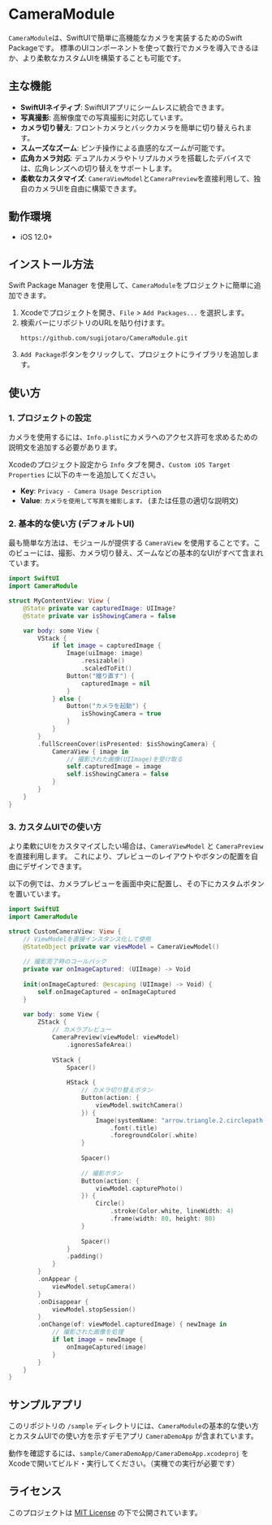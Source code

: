 # CameraModule

`CameraModule`は、SwiftUIで簡単に高機能なカメラを実装するためのSwift Packageです。
標準のUIコンポーネントを使って数行でカメラを導入できるほか、より柔軟なカスタムUIを構築することも可能です。

## 主な機能

- **SwiftUIネイティブ**: SwiftUIアプリにシームレスに統合できます。
- **写真撮影**: 高解像度での写真撮影に対応しています。
- **カメラ切り替え**: フロントカメラとバックカメラを簡単に切り替えられます。
- **スムーズなズーム**: ピンチ操作による直感的なズームが可能です。
- **広角カメラ対応**: デュアルカメラやトリプルカメラを搭載したデバイスでは、広角レンズへの切り替えをサポートします。
- **柔軟なカスタマイズ**: `CameraViewModel`と`CameraPreview`を直接利用して、独自のカメラUIを自由に構築できます。

## 動作環境

- iOS 12.0+

## インストール方法

Swift Package Manager を使用して、`CameraModule`をプロジェクトに簡単に追加できます。

1.  Xcodeでプロジェクトを開き、`File` > `Add Packages...` を選択します。
2.  検索バーにリポジトリのURLを貼り付けます。
    ```
    https://github.com/sugijotaro/CameraModule.git 
    ```
3.  `Add Package`ボタンをクリックして、プロジェクトにライブラリを追加します。

## 使い方

### 1. プロジェクトの設定

カメラを使用するには、`Info.plist`にカメラへのアクセス許可を求めるための説明文を追加する必要があります。

Xcodeのプロジェクト設定から `Info` タブを開き、`Custom iOS Target Properties` に以下のキーを追加してください。

- **Key**: `Privacy - Camera Usage Description`
- **Value**: `カメラを使用して写真を撮影します。` (または任意の適切な説明文)

### 2. 基本的な使い方 (デフォルトUI)

最も簡単な方法は、モジュールが提供する `CameraView` を使用することです。このビューには、撮影、カメラ切り替え、ズームなどの基本的なUIがすべて含まれています。

```swift
import SwiftUI
import CameraModule

struct MyContentView: View {
    @State private var capturedImage: UIImage?
    @State private var isShowingCamera = false

    var body: some View {
        VStack {
            if let image = capturedImage {
                Image(uiImage: image)
                    .resizable()
                    .scaledToFit()
                Button("撮り直す") {
                    capturedImage = nil
                }
            } else {
                Button("カメラを起動") {
                    isShowingCamera = true
                }
            }
        }
        .fullScreenCover(isPresented: $isShowingCamera) {
            CameraView { image in
                // 撮影された画像(UIImage)を受け取る
                self.capturedImage = image
                self.isShowingCamera = false
            }
        }
    }
}
```

### 3. カスタムUIでの使い方

より柔軟にUIをカスタマイズしたい場合は、`CameraViewModel` と `CameraPreview` を直接利用します。
これにより、プレビューのレイアウトやボタンの配置を自由にデザインできます。

以下の例では、カメラプレビューを画面中央に配置し、その下にカスタムボタンを置いています。

```swift
import SwiftUI
import CameraModule

struct CustomCameraView: View {
    // ViewModelを直接インスタンス化して使用
    @StateObject private var viewModel = CameraViewModel()
    
    // 撮影完了時のコールバック
    private var onImageCaptured: (UIImage) -> Void
    
    init(onImageCaptured: @escaping (UIImage) -> Void) {
        self.onImageCaptured = onImageCaptured
    }
    
    var body: some View {
        ZStack {
            // カメラプレビュー
            CameraPreview(viewModel: viewModel)
                .ignoresSafeArea()
            
            VStack {
                Spacer()
                
                HStack {
                    // カメラ切り替えボタン
                    Button(action: {
                        viewModel.switchCamera()
                    }) {
                        Image(systemName: "arrow.triangle.2.circlepath.camera")
                            .font(.title)
                            .foregroundColor(.white)
                    }
                    
                    Spacer()
                    
                    // 撮影ボタン
                    Button(action: {
                        viewModel.capturePhoto()
                    }) {
                        Circle()
                            .stroke(Color.white, lineWidth: 4)
                            .frame(width: 80, height: 80)
                    }
                    
                    Spacer()
                }
                .padding()
            }
        }
        .onAppear {
            viewModel.setupCamera()
        }
        .onDisappear {
            viewModel.stopSession()
        }
        .onChange(of: viewModel.capturedImage) { newImage in
            // 撮影された画像を処理
            if let image = newImage {
                onImageCaptured(image)
            }
        }
    }
}
```

## サンプルアプリ

このリポジトリの `/sample` ディレクトリには、`CameraModule`の基本的な使い方とカスタムUIでの使い方を示すデモアプリ `CameraDemoApp` が含まれています。

動作を確認するには、`sample/CameraDemoApp/CameraDemoApp.xcodeproj` をXcodeで開いてビルド・実行してください。（実機での実行が必要です）

## ライセンス

このプロジェクトは [MIT License](LICENSE) の下で公開されています。